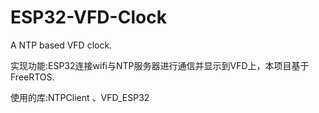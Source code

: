 # ESP32-VFD-Clock
A NTP based VFD clock.

实现功能:ESP32连接wifi与NTP服务器进行通信并显示到VFD上，本项目基于FreeRTOS.

使用的库:NTPClient 、VFD_ESP32
